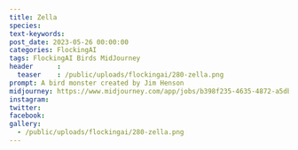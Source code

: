 ```yaml
---
title: Zella
species: 
text-keywords: 
post_date: 2023-05-26 00:00:00
categories: FlockingAI
tags: FlockingAI Birds MidJourney 
header      :
  teaser    : /public/uploads/flockingai/280-zella.png
prompt: A bird monster created by Jim Henson
midjourney: https://www.midjourney.com/app/jobs/b398f235-4635-4872-a5db-8ae02fcfbccb
instagram: 
twitter: 
facebook: 
gallery: 
  - /public/uploads/flockingai/280-zella.png
---
```



